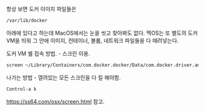 항상 보면 도커 이미지 파일들은

```sh
/var/lib/docker
```

아래에 있다고 하는데 MacOS에서는 눈을 씻고 찾아봐도 없다.
맥OS는 또 별도의 도커 VM을 띄워 그 안에 이미지, 컨테이너, 볼륨, 네트워크 파일들을 다 때려넣는다.

도커 VM 쉘 접속 방법. - 스크린 이용.

```sh
screen ~/Library/Containers/com.docker.docker/Data/com.docker.driver.amd64-linux/tty
```

나가는 방법 - 열려있는 모든 스크린을 다 킬 해야함.
```sh
Control-a k 
```

https://ss64.com/osx/screen.html 참고.